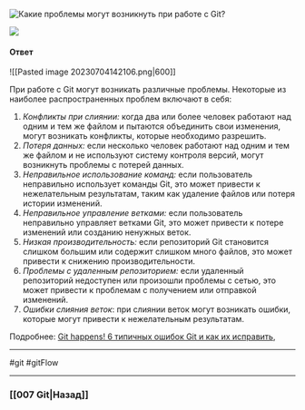 ![Какие проблемы могут возникнуть при работе с Git?](https://youtu.be/Sw4BlFLj2dg?t=775)

![](https://www.youtube.com/watch?v=2aTc37XwSj0&t=2s)
#### Ответ

![[Pasted image 20230704142106.png|600]]

При работе с Git могут возникать различные проблемы. Некоторые из наиболее распространенных проблем включают в себя:

1. *Конфликты при слиянии:* когда два или более человек работают над одним и тем же файлом и пытаются объединить свои изменения, могут возникать конфликты, которые необходимо разрешить.
2. *Потеря данных:* если несколько человек работают над одним и тем же файлом и не используют систему контроля версий, могут возникнуть проблемы с потерей данных.
3. *Неправильное использование команд:* если пользователь неправильно использует команды Git, это может привести к нежелательным результатам, таким как удаление файлов или потеря истории изменений.
4. *Неправильное управление ветками:* если пользователь неправильно управляет ветками Git, это может привести к потере изменений или созданию ненужных веток.
5. *Низкая производительность:* если репозиторий Git становится слишком большим или содержит слишком много файлов, это может привести к снижению производительности.
6. *Проблемы с удаленным репозиторием:* если удаленный репозиторий недоступен или произошли проблемы с сетью, это может привести к проблемам с получением или отправкой изменений.
7. *Ошибки слияния веток*: при слиянии веток могут возникать ошибки, которые могут привести к нежелательным результатам.

Подробнее: [Git happens! 6 типичных ошибок Git и как их исправить](https://habr.com/ru/companies/flant/articles/419733/), 

___
#git #gitFlow

___

### [[007 Git|Назад]]